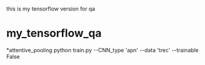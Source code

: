 this is my tensorflow version for qa
# my_tensorflow_qa
*attentive_pooling 
python train.py --CNN_type 'apn' --data 'trec' --trainable False

